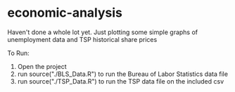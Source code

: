 # economic-analysis

Haven't done a whole lot yet. Just plotting some simple graphs of unemployment data and TSP historical share prices

To Run: 

1. Open the project
2. run source("./BLS_Data.R") to run the Bureau of Labor Statistics data file
3. run source("./TSP_Data.R") to run the TSP data file on the included csv
